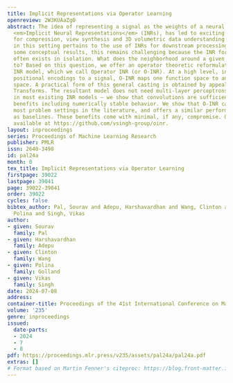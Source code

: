 ```yaml
---
title: Implicit Representations via Operator Learning
openreview: 2W3KUAaZgO
abstract: The idea of representing a signal as the weights of a neural network, called
  <em>Implicit Neural Representations</em> (INRs), has led to exciting implications
  for compression, view synthesis and 3D volumetric data understanding. One problem
  in this setting pertains to the use of INRs for downstream processing tasks. Despite
  some conceptual results, this remains challenging because the INR for a given image/signal
  often exists in isolation. What does the neighborhood around a given INR correspond
  to? Based on this question, we offer an operator theoretic reformulation of the
  INR model, which we call Operator INR (or O-INR). At a high level, instead of mapping
  positional encodings to a signal, O-INR maps one function space to another function
  space. A practical form of this general casting is obtained by appealing to Integral
  Transforms. The resultant model does not need multi-layer perceptrons (MLPs), used
  in most existing INR models – we show that convolutions are sufficient and offer
  benefits including numerically stable behavior. We show that O-INR can easily handle
  most problem settings in the literature, and offers a similar performance profile
  as baselines. These benefits come with minimal, if any, compromise. Our code is
  available at https://github.com/vsingh-group/oinr.
layout: inproceedings
series: Proceedings of Machine Learning Research
publisher: PMLR
issn: 2640-3498
id: pal24a
month: 0
tex_title: Implicit Representations via Operator Learning
firstpage: 39022
lastpage: 39041
page: 39022-39041
order: 39022
cycles: false
bibtex_author: Pal, Sourav and Adepu, Harshavardhan and Wang, Clinton and Golland,
  Polina and Singh, Vikas
author:
- given: Sourav
  family: Pal
- given: Harshavardhan
  family: Adepu
- given: Clinton
  family: Wang
- given: Polina
  family: Golland
- given: Vikas
  family: Singh
date: 2024-07-08
address:
container-title: Proceedings of the 41st International Conference on Machine Learning
volume: '235'
genre: inproceedings
issued:
  date-parts:
  - 2024
  - 7
  - 8
pdf: https://proceedings.mlr.press/v235/assets/pal24a/pal24a.pdf
extras: []
# Format based on Martin Fenner's citeproc: https://blog.front-matter.io/posts/citeproc-yaml-for-bibliographies/
---
```

